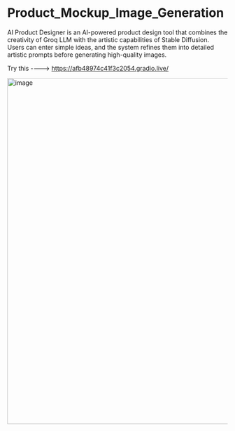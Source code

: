 # Product_Mockup_Image_Generation
 AI Product Designer is an AI-powered product design tool that combines the creativity of Groq LLM with the artistic capabilities of Stable Diffusion. Users can enter simple ideas, and the system refines them into detailed artistic prompts before generating high-quality images.

Try this ----> https://afb48974c41f3c2054.gradio.live/

<img width="695" height="790" alt="image" src="https://github.com/user-attachments/assets/6be7287e-f740-4312-a479-e22939a5b71a" />
